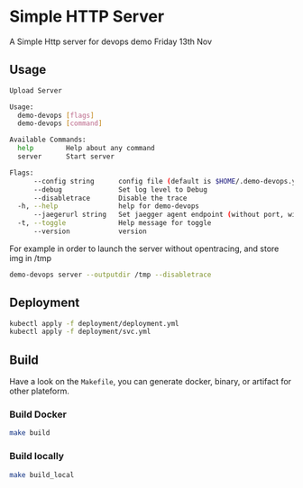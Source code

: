# Simple HTTP Server

A Simple Http server for devops demo Friday 13th Nov

## Usage

```sh
Upload Server

Usage:
  demo-devops [flags]
  demo-devops [command]

Available Commands:
  help        Help about any command
  server      Start server

Flags:
      --config string      config file (default is $HOME/.demo-devops.yaml)
      --debug              Set log level to Debug
      --disabletrace       Disable the trace
  -h, --help               help for demo-devops
      --jaegerurl string   Set jaegger agent endpoint (without port, without http://)
  -t, --toggle             Help message for toggle
      --version            version
```

For example in order to launch the server without opentracing, and store img in /tmp

```sh
demo-devops server --outputdir /tmp --disabletrace
```


## Deployment


```sh
kubectl apply -f deployment/deployment.yml
kubectl apply -f deployment/svc.yml
```

## Build

Have a look on the `Makefile`, you can generate docker, binary, or artifact for other plateform.

### Build Docker

```sh
make build
```

### Build locally

```sh
make build_local
```
